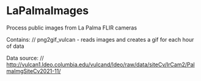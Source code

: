 # LaPalmaImages
Process public images from La Palma FLIR cameras

Contains: //
png2gif_vulcan - reads images and creates a gif for each hour of data

Data source: //
http://vulcan1.ldeo.columbia.edu/vulcand/ldeo/raw/data/siteCv/IrCam2/PalmaImgSiteCv2021-11/
